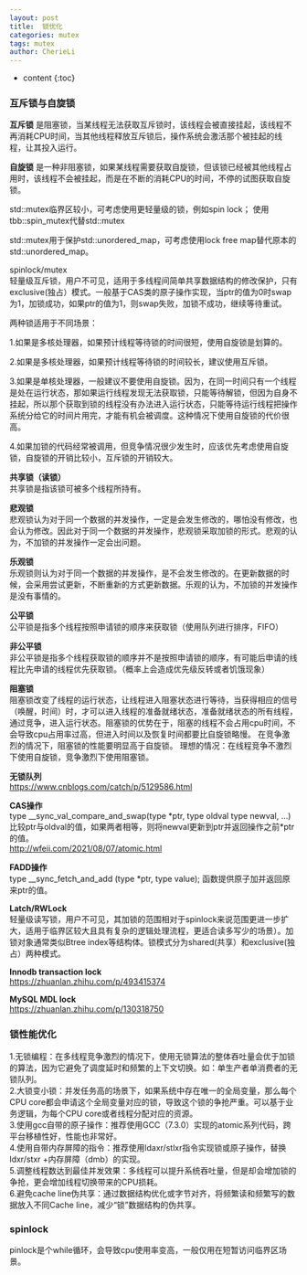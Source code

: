 ```yaml
---
layout: post
title:  锁优化
categories: mutex
tags: mutex
author: CherieLi
---
```


* content
{:toc}
### 互斥锁与自旋锁

**互斥锁** 是阻塞锁，当某线程无法获取互斥锁时，该线程会被直接挂起，该线程不再消耗CPU时间，当其他线程释放互斥锁后，操作系统会激活那个被挂起的线程，让其投入运行。

**自旋锁** 是一种非阻塞锁，如果某线程需要获取自旋锁，但该锁已经被其他线程占用时，该线程不会被挂起，而是在不断的消耗CPU的时间，不停的试图获取自旋锁。


std::mutex临界区较小，可考虑使用更轻量级的锁，例如spin lock；  使用tbb::spin_mutex代替std::mutex


std::mutex用于保护std::unordered_map，可考虑使用lock free map替代原本的std::unordered_map。

spinlock/mutex  
轻量级互斥锁，用户不可见，适用于多线程间简单共享数据结构的修改保护，只有exclusive(独占）模式。一般基于CAS类的原子操作实现，当ptr的值为0时swap为1，加锁成功，如果ptr的值为1，则swap失败，加锁不成功，继续等待重试。  


两种锁适用于不同场景：

1.如果是多核处理器，如果预计线程等待锁的时间很短，使用自旋锁是划算的。

2.如果是多核处理器，如果预计线程等待锁的时间较长，建议使用互斥锁。

3.如果是单核处理器，一般建议不要使用自旋锁。因为，在同一时间只有一个线程是处在运行状态，那如果运行线程发现无法获取锁，只能等待解锁，但因为自身不挂起，所以那个获取到锁的线程没有办法进入运行状态，只能等待运行线程把操作系统分给它的时间片用完，才能有机会被调度。这种情况下使用自旋锁的代价很高。

4.如果加锁的代码经常被调用，但竞争情况很少发生时，应该优先考虑使用自旋锁，自旋锁的开销比较小，互斥锁的开销较大。

**共享锁（读锁）**  
共享锁是指该锁可被多个线程所持有。

**悲观锁**  
悲观锁认为对于同一个数据的并发操作，一定是会发生修改的，哪怕没有修改，也会认为修改。因此对于同一个数据的并发操作，悲观锁采取加锁的形式。悲观的认为，不加锁的并发操作一定会出问题。

**乐观锁**  
乐观锁则认为对于同一个数据的并发操作，是不会发生修改的。在更新数据的时候，会采用尝试更新，不断重新的方式更新数据。乐观的认为，不加锁的并发操作是没有事情的。

**公平锁**  
公平锁是指多个线程按照申请锁的顺序来获取锁（使用队列进行排序，FIFO）

**非公平锁**  
非公平锁是指多个线程获取锁的顺序并不是按照申请锁的顺序，有可能后申请的线程比先申请的线程优先获取锁。（概率上会造成优先级反转或者饥饿现象）


**阻塞锁**  
阻塞锁改变了线程的运行状态，让线程进入阻塞状态进行等待，当获得相应的信号（唤醒，时间）时，才可以进入线程的准备就绪状态，准备就绪状态的所有线程，通过竞争，进入运行状态。阻塞锁的优势在于，阻塞的线程不会占用cpu时间，不会导致cpu占用率过高，但进入时间以及恢复时间都要比自旋锁略慢。
在竞争激烈的情况下，阻塞锁的性能要明显高于自旋锁。
理想的情况：在线程竞争不激烈下使用自旋锁，竞争激烈下使用阻塞锁。

**无锁队列**  
https://www.cnblogs.com/catch/p/5129586.html

**CAS操作**  
type __sync_val_compare_and_swap(type \*ptr, type oldval type newval, …)  
比较ptr与oldval的值，如果两者相等，则将newval更新到ptr并返回操作之前\*ptr的值。  
http://wfeii.com/2021/08/07/atomic.html

**FADD操作**  
type __sync_fetch_and_add (type \*ptr, type value);
函数提供原子加并返回原来ptr的值。

**Latch/RWLock**  
轻量级读写锁，用户不可见，其加锁的范围相对于spinlock来说范围更进一步扩大，适用于临界区较大且具有复杂的逻辑处理流程，更适合读多写少的场景）。加锁对象通常类似Btree index等结构体。锁模式分为shared(共享）和exclusive(独占）两种模式。

**Innodb transaction lock**  
https://zhuanlan.zhihu.com/p/493415374  

**MySQL MDL lock**  
https://zhuanlan.zhihu.com/p/130318750  



### 锁性能优化
1.无锁编程：在多线程竞争激烈的情况下，使用无锁算法的整体吞吐量会优于加锁的算法，因为它避免了调度延时和频繁的上下文切换。如：单生产者单消费者的无锁队列。  
2.大锁变小锁：并发任务高的场景下，如果系统中存在唯一的全局变量，那么每个CPU core都会申请这个全局变量对应的锁，导致这个锁的争抢严重。可以基于业务逻辑，为每个CPU core或者线程分配对应的资源。   
3.使用gcc自带的原子操作：推荐使用GCC（7.3.0）实现的atomic系列代码，跨平台移植性好，性能也非常好。    
4.使用自带内存屏障的指令：推荐使用ldaxr/stlxr指令实现锁或原子操作，替换ldxr/stxr +内存屏障（dmb）的实现。    
5.调整线程数达到最佳并发效果：多线程可以提升系统吞吐量，但是却会增加锁的争抢，更会增加线程切换带来的CPU损耗。  
6.避免cache line伪共享：通过数据结构优化或字节对齐，将频繁读和频繁写的数据放入不同Cache line，减少“锁”数据结构的伪共享。  

### spinlock  
pinlock是个while循环，会导致cpu使用率变高，一般仅用在短暂访问临界区场景。    
